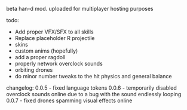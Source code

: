 beta han-d mod. uploaded for multiplayer hosting purposes

todo:
- Add proper VFX/SFX to all skills
- Replace placeholder R projectile
- skins
- custom anims (hopefully)
- add a proper ragdoll
- properly network overclock sounds
- orbiting drones
- do minor number tweaks to the hit physics and general balance

changelog:
0.0.5 - fixed language tokens
0.0.6 - temporarily disabled overclock sounds online due to a bug with the sound endlessly looping
0.0.7 - fixed drones spamming visual effects online